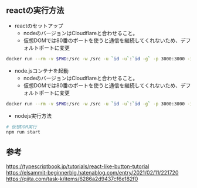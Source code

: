## reactの実行方法

- reactのセットアップ
    - nodeのバージョンはCloudflareと合わせること。
    - 仮想DOMでは80番のポートを使うと通信を継続してくれないため、デフォルトポートに変更
```sh
docker run --rm -v $PWD:/src -w /src -u `id -u`:`id -g` -p 3000:3000 -it node:18.17.1 npm install
```

- node.jsコンテナを起動
    - nodeのバージョンはCloudflareと合わせること。
    - 仮想DOMでは80番のポートを使うと通信を継続してくれないため、デフォルトポートに変更
```sh
docker run --rm -v $PWD:/src -w /src -u `id -u`:`id -g` -p 3000:3000 -it node:18.17.1 /bin/bash
```

- nodejs実行方法
```sh
# 仮想DOM実行
npm run start
```

## 参考  

https://typescriptbook.jp/tutorials/react-like-button-tutorial  
https://elsammit-beginnerblg.hatenablog.com/entry/2021/02/11/221720  
https://qiita.com/task-k/items/6286a2d9437cf6e182f0  